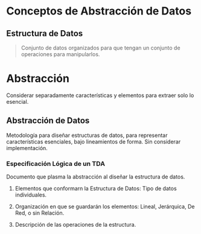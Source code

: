 # Conceptos de Abstracción de Datos

## Estructura de Datos

> Conjunto de datos organizados para que tengan un conjunto de operaciones para manipularlos.

# Abstracción

Considerar separadamente características y elementos para extraer solo lo esencial.

## Abstracción de Datos

Metodología para diseñar estructuras de datos, para representar características esenciales, 
bajo lineamientos de forma. Sin considerar implementación.

### Especificación Lógica de un TDA

Documento que plasma la abstracción al diseñar la estructura de datos.

1. Elementos que conformarn la Estructura de Datos: Tipo de datos individuales.

2. Organización en que se guardarán los elementos: Lineal, Jerárquica, De Red, o sin Relación.

3. Descripción de las operaciones de la estructura.
